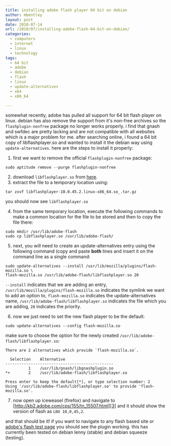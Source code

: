 ```yaml
---
title: installing adobe flash player 64 bit on debian
author: mbentley
layout: post
date: 2010-07-14
url: /2010/07/installing-adobe-flash-64-bit-on-debian/
categories:
  - computers
  - internet
  - linux
  - technology
tags:
  - 64 bit
  - adobe
  - debian
  - flash
  - linux
  - update-alternatives
  - x64
  - x86_64

---
```

somewhat recently, adobe has pulled all support for 64 bit flash player on linux. debian has also remove the support from it's non-free archives so the `flashplugin-nonfree` package no longer works properly. i find that gnash and swfdec are pretty lacking and are not compatible with all websites which is a major problem for me. after searching online, i found a 64 bit copy of libflashplayer.so and wanted to install it the debian way using `update-alternatives`. here are the steps to install it properly:

  1. first we want to remove the official `flashplugin-nonfree` package:

    sudo aptitude remove --purge flashplugin-nonfree

  2. download `libflashplayer.so` from [here][1].
  3. extract the file to a temporary location using:

    tar zxvf libflashplayer-10.0.45.2.linux-x86_64.so_.tar.gz

you should now see `libflashplayer.so`

  4. from the same temporary location, execute the following commands to make a common location for the file to be stored and then to copy the file there:

    sudo mkdir /usr/lib/adobe-flash
    sudo cp libflashplayer.so /usr/lib/adobe-flash/

  5. next, you will need to create an update-alternatives entry using the following command (copy and paste **both** lines and insert it on the command line as a single command:

    sudo update-alternatives --install /usr/lib/mozilla/plugins/flash-mozilla.so \
    flash-mozilla.so /usr/lib/adobe-flash/libflashplayer.so 20

`--install` indicates that we are adding an entry, `/usr/lib/mozilla/plugins/flash-mozilla.so` indicates the symlink we want to add an option to, `flash-mozilla.so` indicates the update-alternatives name, `/usr/lib/adobe-flash/libflashplayer.so` indicates the file which you are adding, `20` indicates the priority.

  6. now we just need to set the new flash player to be the default:

    sudo update-alternatives --config flash-mozilla.so

make sure to choose the option for the newly created `/usr/lib/adobe-flash/libflashplayer.so`:

    There are 2 alternatives which provide `flash-mozilla.so`.

      Selection    Alternative
    -----------------------------------------------
              1    /usr/lib/gnash/libgnashplugin.so
    *+        2    /usr/lib/adobe-flash/libflashplayer.so

    Press enter to keep the default[*], or type selection number: 2
    Using '/usr/lib/adobe-flash/libflashplayer.so' to provide 'flash-mozilla.so'.

  7. now open up iceweasel (firefox) and navigate to [http://kb2.adobe.com/cps/155/tn_15507.html][3] and it should show the version of flash as `LNX 10,0,45,2`.

and that should be it! if you want to navigate to any flash based site or [adobe's flash test page][3] you should see the plugin working. this has currently been tested on debian lenny (stable) and debian squeeze (testing).

 [1]: /wp-content/uploads/2010/07/libflashplayer-10.0.45.2.linux-x86_64.so_.tar.gz
 [2]: http://kb2.adobe.com/cps/155/tn_15507.html
 [3]: http://www.adobe.com/software/flash/about/
